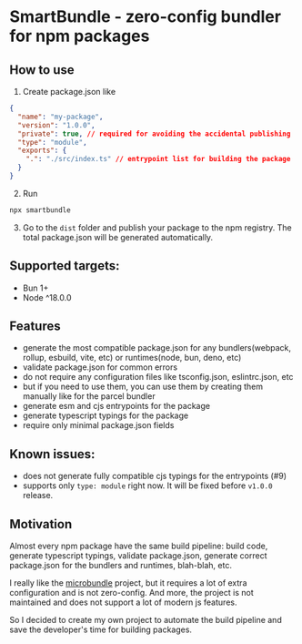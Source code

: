 # SmartBundle - zero-config bundler for npm packages

## How to use
1) Create package.json like
```json
{
  "name": "my-package",
  "version": "1.0.0",
  "private": true, // required for avoiding the accidental publishing
  "type": "module",
  "exports": {
    ".": "./src/index.ts" // entrypoint list for building the package
  }
}
```
2) Run
```bash
npx smartbundle
```
3) Go to the `dist` folder and publish your package to the npm registry. The total package.json will be generated automatically.

## Supported targets:
- Bun 1+
- Node ^18.0.0

## Features
- generate the most compatible package.json for any bundlers(webpack, rollup, esbuild, vite, etc) or runtimes(node, bun, deno, etc)
- validate package.json for common errors
- do not require any configuration files like tsconfig.json, eslintrc.json, etc
- but if you need to use them, you can use them by creating them manually like for the parcel bundler
- generate esm and cjs entrypoints for the package
- generate typescript typings for the package
- require only minimal package.json fields

## Known issues:
  - does not generate fully compatible cjs typings for the entrypoints (#9)
  - supports only `type: module` right now. It will be fixed before `v1.0.0` release.

## Motivation

Almost every npm package have the same build pipeline: build code, generate typescript typings, validate package.json, generate correct package.json for the bundlers and runtimes, blah-blah, etc.

I really like the [microbundle](https://github.com/developit/microbundle) project, but it requires a lot of extra configuration and is not zero-config. And more, the project is not maintained and does not support a lot of modern js features.

So I decided to create my own project to automate the build pipeline and save the developer's time for building packages.
